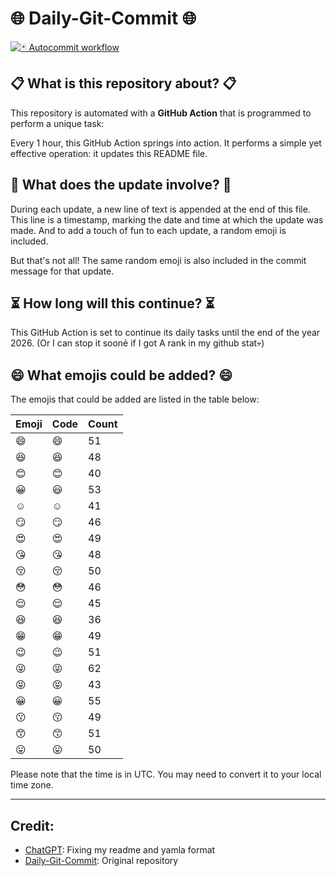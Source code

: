# 🌐 Daily-Git-Commit 🌐

[![🃏 Autocommit workflow](https://github.com/kleqing/git-auto-commit/actions/workflows/main.yaml/badge.svg?event=check_run)](https://github.com/kleqing/git-auto-commit/actions/workflows/main.yaml)

## 📋 What is this repository about? 📋

This repository is automated with a **GitHub Action** that is programmed to perform a unique task:

Every 1 hour, this GitHub Action springs into action. It performs a simple yet effective operation: it updates this README file.

## 🔄 What does the update involve? 🔄

During each update, a new line of text is appended at the end of this file. This line is a timestamp, marking the date and time at which the update was made. And to add a touch of fun to each update, a random emoji is included.

But that's not all! The same random emoji is also included in the commit message for that update.

## ⏳ How long will this continue? ⏳

This GitHub Action is set to continue its daily tasks until the end of the year 2026. (Or I can stop it soonẻ if I got A rank in my github stat💀)

## 😄 What emojis could be added? 😄

The emojis that could be added are listed in the table below:

| Emoji | Code | Count |
| --- | --- | --- |
| 😄 | :smile: | 51 |
| 😆 | :laughing: | 48 |
| 😊 | :blush: | 40 |
| 😀 | :smiley: | 53 |
| ☺️ | :relaxed: | 41 |
| 😏 | :smirk: | 46 |
| 😍 | :heart_eyes: | 49 |
| 😘 | :kissing_heart: | 48 |
| 😚 | :kissing_closed_eyes: | 50 |
| 😳 | :flushed: | 46 |
| 😌 | :relieved: | 45 |
| 😆 | :satisfied: | 36 |
| 😁 | :grin: | 49 |
| 😉 | :wink: | 51 |
| 😜 | :stuck_out_tongue_winking_eye: | 62 |
| 😝 | :stuck_out_tongue_closed_eyes: | 43 |
| 😀 | :grinning: | 55 |
| 😗 | :kissing: | 49 |
| 😙 | :kissing_smiling_eyes: | 51 |
| 😛 | :stuck_out_tongue: | 50 |

Please note that the time is in UTC. You may need to convert it to your local time zone.

---

## Credit:

- [ChatGPT](chatgpt.com): Fixing my readme and yamla format
- [Daily-Git-Commit](https://github.com/diegomarty/daily-git-commit): Original repository

